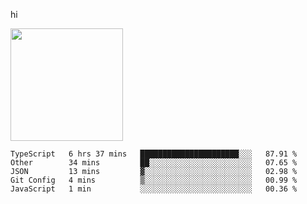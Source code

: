 hi

<img height="180em" src="https://github-readme-stats.vercel.app/api?username=AProductiveNerd&show_icons=true&hide_border=true&&count_private=true&include_all_commits=true" />

<!--START_SECTION:waka-->
```text
TypeScript   6 hrs 37 mins   ██████████████████████░░░   87.91 % 
Other        34 mins         ██░░░░░░░░░░░░░░░░░░░░░░░   07.65 % 
JSON         13 mins         ▓░░░░░░░░░░░░░░░░░░░░░░░░   02.98 % 
Git Config   4 mins          ▒░░░░░░░░░░░░░░░░░░░░░░░░   00.99 % 
JavaScript   1 min           ░░░░░░░░░░░░░░░░░░░░░░░░░   00.36 % 
```
<!--END_SECTION:waka-->
